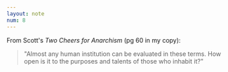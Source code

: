```yaml
---
layout: note
num: 8
---
```


From Scott's *Two Cheers for Anarchism* (pg 60 in my copy): 

> "Almost any human institution can be evaluated in these terms. How open is it to the purposes and talents of those who inhabit it?"
